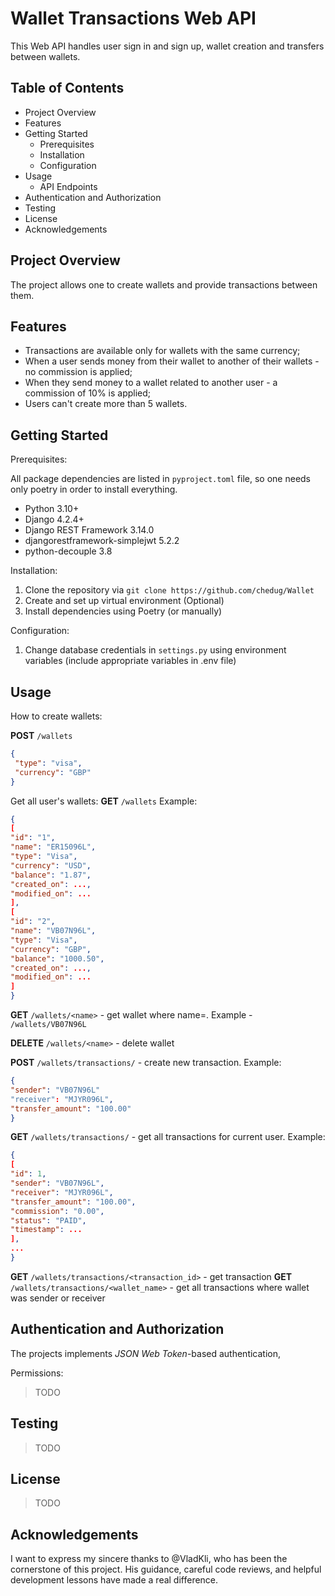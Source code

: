 # Wallet Transactions Web API

This Web API handles user sign in and sign up, wallet creation and transfers between wallets.

## Table of Contents

- Project Overview
- Features
- Getting Started
    - Prerequisites
    - Installation
    - Configuration
- Usage
    - API Endpoints
- Authentication and Authorization
- Testing
- License
- Acknowledgements

## Project Overview

The project allows one to create wallets and provide transactions between them.

## Features
- Transactions are available only for wallets with the same currency;
- When a user sends money from their wallet to another of their wallets - no commission is applied;
- When they send money to a wallet related to another user - a commission of 10% is applied;
- Users can't create more than 5 wallets.

## Getting Started

Prerequisites:

All package dependencies are listed in `pyproject.toml` file, so one needs only poetry in order to install everything.

- Python 3.10+
- Django 4.2.4+
- Django REST Framework 3.14.0
- djangorestframework-simplejwt 5.2.2
- python-decouple 3.8

Installation:

1. Clone the repository via `git clone https://github.com/chedug/Wallet`
2. Create and set up virtual environment (Optional)
3. Install dependencies using Poetry (or manually)

Configuration:

1. Change database credentials in `settings.py` using environment variables (include appropriate variables in .env file)


## Usage

How to create wallets:

**POST** `/wallets`
```json
{
 "type": "visa",
 "currency": "GBP"
}
```

Get all user's wallets:
**GET** `/wallets`
Example:
```json
{
[
"id": "1",
"name": "ER15096L",
"type": "Visa",
"currency": "USD",
"balance": "1.87",
"created_on": ...,
"modified_on": ...
],
[
"id": "2",
"name": "VB07N96L",
"type": "Visa",
"currency": "GBP",
"balance": "1000.50",
"created_on": ...,
"modified_on": ...
]
}
```

**GET** `/wallets/<name>` - get wallet where name=<name>. Example - `/wallets/VB07N96L`

**DELETE** `/wallets/<name>` - delete wallet

**POST** `/wallets/transactions/` - create new transaction. Example:
```json
{
"sender": "VB07N96L"
"receiver": "MJYR096L",
"transfer_amount": "100.00"
}
```
**GET** `/wallets/transactions/` - get all transactions for current user. Example:
```json
{
[
"id": 1,
"sender": "VB07N96L",
"receiver": "MJYR096L",
"transfer_amount": "100.00",
"commission": "0.00",
"status": "PAID",
"timestamp": ...
],
...
}
```

**GET** `/wallets/transactions/<transaction_id>` - get transaction
**GET** `/wallets/transactions/<wallet_name>` - get all transactions where wallet was sender or receiver

## Authentication and Authorization

The projects implements *JSON Web Token*-based authentication,

Permissions:

> TODO

## Testing

> TODO

## License

> TODO

## Acknowledgements

I want to express my sincere thanks to @VladKli, who has been the cornerstone of this project. His guidance, careful code reviews, and helpful development lessons have made a real difference.


